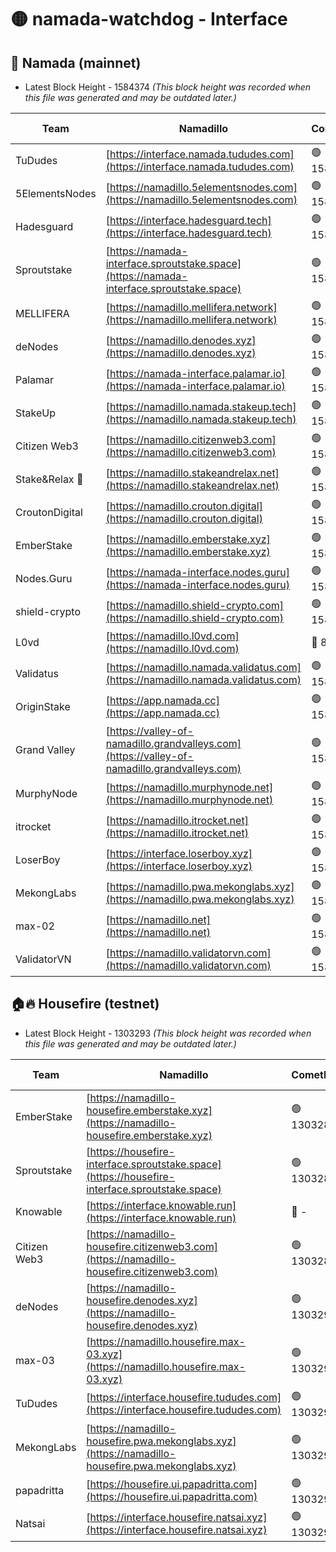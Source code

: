 # 🟡 namada-watchdog - Interface

## 🚀 Namada (mainnet)
- Latest Block Height - 1584374 *(This block height was recorded when this file was generated and may be outdated later.)*

| Team | Namadillo | CometBFT | Indexer | MASP Indexer |
|-|-|-|-|-|
| TuDudes | [https://interface.namada.tududes.com](https://interface.namada.tududes.com) | 🟢 1584358 | 🟢 1584358 | 🟢 1584357 |
| 5ElementsNodes | [https://namadillo.5elementsnodes.com](https://namadillo.5elementsnodes.com) | 🟢 1584358 | 🟢 1584358 | 🟢 1584358 |
| Hadesguard | [https://interface.hadesguard.tech](https://interface.hadesguard.tech) | 🟢 1584359 | 🟢 1584358 | 🟢 1584358 |
| Sproutstake | [https://namada-interface.sproutstake.space](https://namada-interface.sproutstake.space) | 🟢 1584359 | 🟢 1584359 | 🟢 1584359 |
| MELLIFERA | [https://namadillo.mellifera.network](https://namadillo.mellifera.network) | 🟢 1584360 | 🟢 1584360 | 🟢 1584360 |
| deNodes | [https://namadillo.denodes.xyz](https://namadillo.denodes.xyz) | 🟢 1584361 | 🟢 1584361 | 🟢 1584361 |
| Palamar | [https://namada-interface.palamar.io](https://namada-interface.palamar.io) | 🟢 1584362 | 🔴 1511087 | 🔴 1511391 |
| StakeUp | [https://namadillo.namada.stakeup.tech](https://namadillo.namada.stakeup.tech) | 🟢 1584362 | 🟢 1584362 | 🟢 1584362 |
| Citizen Web3 | [https://namadillo.citizenweb3.com](https://namadillo.citizenweb3.com) | 🟢 1584362 | 🟢 1584363 | 🟢 1584363 |
| Stake&Relax 🦥 | [https://namadillo.stakeandrelax.net](https://namadillo.stakeandrelax.net) | 🟢 1584363 | 🟢 1584363 | 🟢 1584364 |
| CroutonDigital | [https://namadillo.crouton.digital](https://namadillo.crouton.digital) | 🟢 1584364 | 🔴 1338918 | 🟢 1584364 |
| EmberStake | [https://namadillo.emberstake.xyz](https://namadillo.emberstake.xyz) | 🟢 1584365 | 🟢 1584365 | 🟢 1584364 |
| Nodes.Guru | [https://namada-interface.nodes.guru](https://namada-interface.nodes.guru) | 🟢 1584365 | 🟢 1584365 | 🟢 1584365 |
| shield-crypto | [https://namadillo.shield-crypto.com](https://namadillo.shield-crypto.com) | 🟢 1584366 | 🟢 1584366 | 🟢 1584366 |
| L0vd | [https://namadillo.l0vd.com](https://namadillo.l0vd.com) | 🔴 894059 | 🔴 1318169 | 🔴 894059 |
| Validatus | [https://namadillo.namada.validatus.com](https://namadillo.namada.validatus.com) | 🟢 1584367 | 🔴 1338199 | 🟢 1584367 |
| OriginStake | [https://app.namada.cc](https://app.namada.cc) | 🟢 1584368 | 🟢 1584368 | 🟢 1584367 |
| Grand Valley | [https://valley-of-namadillo.grandvalleys.com](https://valley-of-namadillo.grandvalleys.com) | 🟢 1584368 | 🟢 1584368 | 🟢 1584368 |
| MurphyNode | [https://namadillo.murphynode.net](https://namadillo.murphynode.net) | 🟢 1584368 | 🟢 1584368 | 🔴 - |
| itrocket | [https://namadillo.itrocket.net](https://namadillo.itrocket.net) | 🟢 1584369 | 🟢 1584369 | 🟢 1584369 |
| LoserBoy | [https://interface.loserboy.xyz](https://interface.loserboy.xyz) | 🟢 1584369 | 🟢 1584369 | 🔴 - |
| MekongLabs | [https://namadillo.pwa.mekonglabs.xyz](https://namadillo.pwa.mekonglabs.xyz) | 🟢 1584373 | 🟢 1584373 | 🟢 1584373 |
| max-02 | [https://namadillo.net](https://namadillo.net) | 🟢 1584373 | 🟢 1584373 | 🟢 1584373 |
| ValidatorVN | [https://namadillo.validatorvn.com](https://namadillo.validatorvn.com) | 🟢 1584374 | 🟢 1584373 | 🟢 1584373 |

## 🏠🔥 Housefire (testnet)
- Latest Block Height - 1303293 *(This block height was recorded when this file was generated and may be outdated later.)*

| Team | Namadillo | CometBFT | Indexer | MASP Indexer |
|-|-|-|-|-|
| EmberStake | [https://namadillo-housefire.emberstake.xyz](https://namadillo-housefire.emberstake.xyz) | 🟢 1303287 | 🟢 1303287 | 🔴 1083022 |
| Sproutstake | [https://housefire-interface.sproutstake.space](https://housefire-interface.sproutstake.space) | 🟢 1303288 | 🟢 1303288 | 🟢 1303288 |
| Knowable | [https://interface.knowable.run](https://interface.knowable.run) | 🔴 - | 🔴 - | 🔴 - |
| Citizen Web3 | [https://namadillo-housefire.citizenweb3.com](https://namadillo-housefire.citizenweb3.com) | 🟢 1303289 | 🔴 1162824 | 🔴 - |
| deNodes | [https://namadillo-housefire.denodes.xyz](https://namadillo-housefire.denodes.xyz) | 🟢 1303291 | 🟢 1303290 | 🟢 1303290 |
| max-03 | [https://namadillo.housefire.max-03.xyz](https://namadillo.housefire.max-03.xyz) | 🟢 1303291 | 🟢 1303291 | 🟢 1303291 |
| TuDudes | [https://interface.housefire.tududes.com](https://interface.housefire.tududes.com) | 🟢 1303292 | 🟢 1303291 | 🟢 1303291 |
| MekongLabs | [https://namadillo-housefire.pwa.mekonglabs.xyz](https://namadillo-housefire.pwa.mekonglabs.xyz) | 🟢 1303292 | 🟢 1303292 | 🔴 1083022 |
| papadritta | [https://housefire.ui.papadritta.com](https://housefire.ui.papadritta.com) | 🟢 1303292 | 🟢 1303292 | 🟢 1303292 |
| Natsai | [https://interface.housefire.natsai.xyz](https://interface.housefire.natsai.xyz) | 🟢 1303293 | 🟢 1303293 | 🟢 1303293 |


